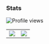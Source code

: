 ### Stats 

![Profile views](https://komarev.com/ghpvc/?username=Conjuringil&style=flat-square&color=blueviolet)
<table>
  <tr>
    <td align="center" style="padding=0;width=50%;">
      <img src="https://github-readme-stats.vercel.app/api/?username=Conjuringil&show_icons=true&bg_color=00000000&hide_border=true&icon_color=4F8CC9&hide_title=true&count_private=true" />
    </td>
    <td align="center" style="padding=0;width=50%;">
      <img src="https://github-readme-stats.vercel.app/api?username=Conjuringil&show_icons=true&theme=nord" />
    </td>
  </tr>
</table>
